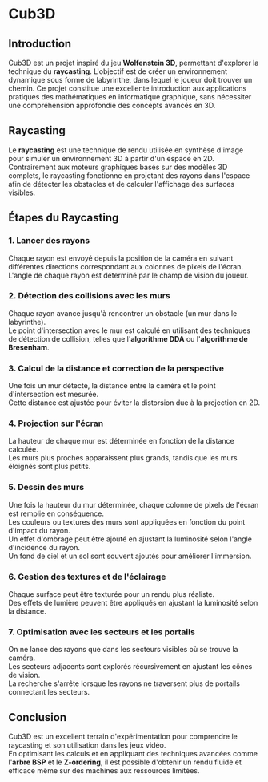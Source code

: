 # Cub3D

## Introduction

Cub3D est un projet inspiré du jeu **Wolfenstein 3D**, permettant d'explorer la technique du **raycasting**. L'objectif est de créer un environnement dynamique sous forme de labyrinthe, dans lequel le joueur doit trouver un chemin. Ce projet constitue une excellente introduction aux applications pratiques des mathématiques en informatique graphique, sans nécessiter une compréhension approfondie des concepts avancés en 3D.

## Raycasting

Le **raycasting** est une technique de rendu utilisée en synthèse d'image pour simuler un environnement 3D à partir d'un espace en 2D. Contrairement aux moteurs graphiques basés sur des modèles 3D complets, le raycasting fonctionne en projetant des rayons dans l'espace afin de détecter les obstacles et de calculer l'affichage des surfaces visibles.

## Étapes du Raycasting

### 1. Lancer des rayons
Chaque rayon est envoyé depuis la position de la caméra en suivant différentes directions correspondant aux colonnes de pixels de l'écran.  
L'angle de chaque rayon est déterminé par le champ de vision du joueur.

### 2. Détection des collisions avec les murs
Chaque rayon avance jusqu'à rencontrer un obstacle (un mur dans le labyrinthe).  
Le point d'intersection avec le mur est calculé en utilisant des techniques de détection de collision, telles que l'**algorithme DDA** ou l'**algorithme de Bresenham**.

### 3. Calcul de la distance et correction de la perspective
Une fois un mur détecté, la distance entre la caméra et le point d'intersection est mesurée.  
Cette distance est ajustée pour éviter la distorsion due à la projection en 2D.

### 4. Projection sur l'écran
La hauteur de chaque mur est déterminée en fonction de la distance calculée.  
Les murs plus proches apparaissent plus grands, tandis que les murs éloignés sont plus petits.

### 5. Dessin des murs
Une fois la hauteur du mur déterminée, chaque colonne de pixels de l'écran est remplie en conséquence.  
Les couleurs ou textures des murs sont appliquées en fonction du point d'impact du rayon.  
Un effet d'ombrage peut être ajouté en ajustant la luminosité selon l'angle d'incidence du rayon.  
Un fond de ciel et un sol sont souvent ajoutés pour améliorer l'immersion.

### 6. Gestion des textures et de l'éclairage
Chaque surface peut être texturée pour un rendu plus réaliste.  
Des effets de lumière peuvent être appliqués en ajustant la luminosité selon la distance.

### 7. Optimisation avec les secteurs et les portails
On ne lance des rayons que dans les secteurs visibles où se trouve la caméra.  
Les secteurs adjacents sont explorés récursivement en ajustant les cônes de vision.  
La recherche s'arrête lorsque les rayons ne traversent plus de portails connectant les secteurs.

## Conclusion

Cub3D est un excellent terrain d'expérimentation pour comprendre le raycasting et son utilisation dans les jeux vidéo.  
En optimisant les calculs et en appliquant des techniques avancées comme l'**arbre BSP** et le **Z-ordering**, il est possible d'obtenir un rendu fluide et efficace même sur des machines aux ressources limitées.
